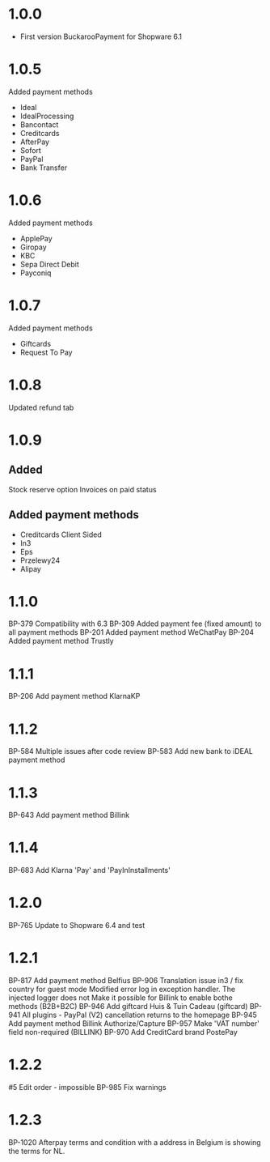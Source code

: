 # 1.0.0
- First version BuckarooPayment for Shopware 6.1

# 1.0.5
Added payment methods

* Ideal
* IdealProcessing
* Bancontact
* Creditcards
* AfterPay
* Sofort
* PayPal
* Bank Transfer

# 1.0.6
Added payment methods

* ApplePay
* Giropay
* KBC
* Sepa Direct Debit
* Payconiq

# 1.0.7
Added payment methods

* Giftcards
* Request To Pay

# 1.0.8
Updated refund tab

# 1.0.9
## Added
Stock reserve option
Invoices on paid status

## Added payment methods
* Creditcards Client Sided
* In3
* Eps
* Przelewy24
* Alipay

# 1.1.0
BP-379 Compatibility with 6.3
BP-309 Added payment fee (fixed amount) to all payment methods
BP-201 Added payment method WeChatPay
BP-204 Added payment method Trustly

# 1.1.1
BP-206 Add payment method KlarnaKP

# 1.1.2
BP-584 Multiple issues after code review
BP-583 Add new bank to iDEAL payment method

# 1.1.3
BP-643 Add payment method Billink

# 1.1.4
BP-683 Add Klarna 'Pay' and 'PayInInstallments'

# 1.2.0
BP-765 Update to Shopware 6.4 and test

# 1.2.1
BP-817 Add payment method Belfius
BP-906 Translation issue
in3 / fix country for guest mode
Modified error log in exception handler. The injected logger does not
Make it possible for Billink to enable bothe methods (B2B+B2C)
BP-946 Add giftcard Huis & Tuin Cadeau (giftcard)
BP-941 All plugins - PayPal (V2) cancellation returns to the homepage
BP-945 Add payment method Billink Authorize/Capture
BP-957 Make 'VAT number' field non-required (BILLINK)
BP-970 Add CreditCard brand PostePay

# 1.2.2
#5 Edit order - impossible
BP-985 Fix warnings

# 1.2.3
BP-1020 Afterpay terms and condition with a address in Belgium is showing the terms for NL.
